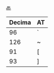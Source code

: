 [🔙](../index.md)

|Decima |AT|
|-----|--------|
|96   |`       |
|126  |~      |
|91  |[      |
|93  |]      |